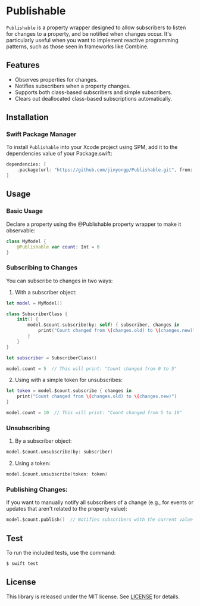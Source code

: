 # Publishable

`Publishable` is a property wrapper designed to allow subscribers to listen for changes to a property, and be notified when changes occur. It's particularly useful when you want to implement reactive programming patterns, such as those seen in frameworks like Combine.

## Features

- Observes properties for changes.
- Notifies subscribers when a property changes.
- Supports both class-based subscribers and simple subscribers.
- Clears out deallocated class-based subscriptions automatically.

## Installation

### Swift Package Manager

To install `Publishable` into your Xcode project using SPM, add it to the dependencies value of your Package.swift:

```swift
dependencies: [
    .package(url: "https://github.com/jinyongp/Publishable.git", from: "1.1.0"),
]
```

## Usage

### Basic Usage

Declare a property using the @Publishable property wrapper to make it observable:

```swift 
class MyModel {
    @Publishable var count: Int = 0
}
```

### Subscribing to Changes

You can subscribe to changes in two ways:

1. With a subscriber object:

```swift
let model = MyModel()

class SubscriberClass {
    init() {
        model.$count.subscribe(by: self) { subscriber, changes in
            print("Count changed from \(changes.old) to \(changes.new)")
        }
    }
}

let subscriber = SubscriberClass()

model.count = 5  // This will print: "Count changed from 0 to 5"
```

2. Using with a simple token for unsubscribes:

```swift
let token = model.$count.subscribe { changes in
    print("Count changed from \(changes.old) to \(changes.new)")
}

model.count = 10  // This will print: "Count changed from 5 to 10"
```

### Unsubscribing

1. By a subscriber object:

```swift
model.$count.unsubscribe(by: subscriber)
```

2. Using a token:

```swift
model.$count.unsubscribe(token: token)
```

### Publishing Changes:

If you want to manually notify all subscribers of a change (e.g., for events or updates that aren't related to the property value):

```swift
model.$count.publish()  // Notifies subscribers with the current value
```

## Test

To run the included tests, use the command:

```bash
$ swift test
```


## License

This library is released under the MIT license. See [LICENSE](/LICENSE) for details.
